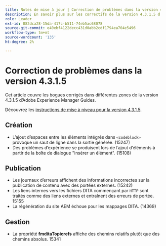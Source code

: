 ```yaml
---
title: Notes de mise à jour | Correction de problèmes dans la version 4.3.1.5 d’Adobe Experience Manager Guides
description: En savoir plus sur les correctifs de la version 4.3.1.5 d’Adobe Experience Manager Guides
role: Leader
exl-id: 082dca28-15da-417c-b511-74eb5ac68078
source-git-commit: e40ebf4122decc431d0abb2cdf1794ea704e5496
workflow-type: tm+mt
source-wordcount: '135'
ht-degree: 2%

---
```


# Correction de problèmes dans la version 4.3.1.5


Cet article couvre les bogues corrigés dans différentes zones de la version 4.3.1.5 d’Adobe Experience Manager Guides.



Découvrez les [instructions de mise à niveau pour la version 4.3.1.5](../release-info/upgrade-instructions-4-3-1-5.md).


## Création

- L’ajout d’espaces entre les éléments intégrés dans `<codeblock>` provoque un saut de ligne dans la sortie générée. (15247)
- Des problèmes d’expérience se produisent lors de l’ajout d’éléments à partir de la boîte de dialogue &quot;Insérer un élément&quot;. (15108)

## Publication

- Les journaux d’erreurs affichent des informations incorrectes sur la publication de contenu avec des portées externes. (15242)
- Les liens internes vers les fichiers DITA commençant par `HTTP` sont traités comme des liens externes et entraînent des erreurs de portée. 15155
- La régénération du site AEM échoue pour les mappages DITA. (14369)

## Gestion

- La propriété **fmditaTopicrefs** affiche des chemins relatifs plutôt que des chemins absolus. 15341
